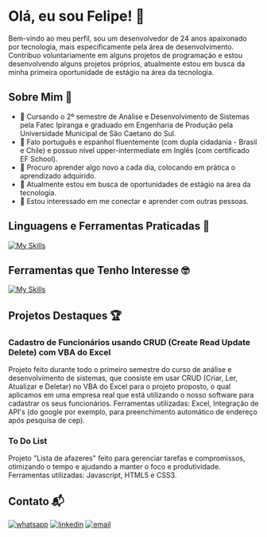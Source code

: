 # Olá, eu sou Felipe! 👋

Bem-vindo ao meu perfil, sou um desenvolvedor de 24 anos apaixonado por tecnologia, mais especificamente pela área de desenvolvimento. Contribuo voluntariamente em alguns projetos de programação e estou desenvolvendo alguns projetos próprios, atualmente estou em busca da minha primeira oportunidade de estágio na área da tecnologia.

## Sobre Mim 🙂

- 🔭 Cursando o 2º semestre de Análise e Desenvolvimento de Sistemas pela Fatec Ipiranga e graduado em Engenharia de Produção pela Universidade Municipal de São Caetano do Sul.
- 🚀 Falo português e espanhol fluentemente (com dupla cidadania - Brasil e Chile) e possuo nível upper-intermediate em Inglês (com certificado EF School).
- 🌱 Procuro aprender algo novo a cada dia, colocando em prática o aprendizado adquirido.
- 💼 Atualmente estou em busca de oportunidades de estágio na área da tecnologia.
- 🤝 Estou interessado em me conectar e aprender com outras pessoas.

## Linguagens e Ferramentas Praticadas 🚀

[![My Skills](https://skillicons.dev/icons?i=js,html,css,github,git)](https://skillicons.dev)

## Ferramentas que Tenho Interesse 🤓

[![My Skills](https://skillicons.dev/icons?i=react,nodejs,express,ps)](https://skillicons.dev)

## Projetos Destaques 🏆

### Cadastro de Funcionários usando CRUD (Create Read Update Delete) com VBA do Excel 
Projeto feito durante todo o primeiro semestre do curso de análise e desenvolvimento de sistemas, que consiste em usar CRUD (Criar, Ler, Atualizar e Deletar) no VBA do Excel para o projeto proposto, o qual aplicamos em uma empresa real que está utilizando o nosso software para cadastrar os seus funcionários.
Ferramentas utilizadas: Excel, Integração de API's (do google por exemplo, para preenchimento automático de endereço após pesquisa de cep).

### To Do List
Projeto "Lista de afazeres" feito para gerenciar tarefas e compromissos, otimizando o tempo e ajudando a manter o foco e produtividade. 
Ferramentas utilizadas: Javascript, HTML5 e CSS3.

## Contato 📬

[![whatsapp](https://img.shields.io/badge/WhatsApp-25D366?style=for-the-badge&logo=whatsapp&logoColor=white)](https://wa.me/5511992550740)
[![linkedin](https://img.shields.io/badge/LinkedIn-0077B5?style=for-the-badge&logo=linkedin&logoColor=white)](https://www.linkedin.com/in/felipezanirato/)
[![email](https://img.shields.io/badge/Gmail-D14836?style=for-the-badge&logo=gmail&logoColor=white)](mailto:felipe.zanirato01@gmail.com)

